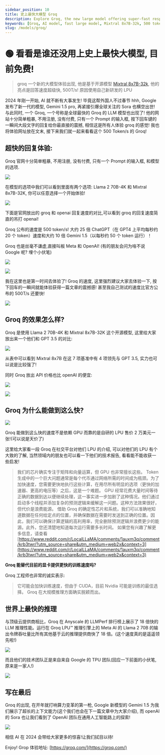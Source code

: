 ```yaml
---
sidebar_position: 10
title: 史上最快大模型 Groq
description: Explore Groq, the new large model offering super-fast response speeds based on the open-source Mixtral 8x7B-32k model, boasting speeds of 500 tokens per second!
keywords: [Groq, AI model, fast large model, Mixtral 8x7B-32k, 500 tokens per second, AI response speed, free AI model]
slug: /models/groq/
---
```

# 🟢 看看是谁还没用上史上最快大模型, 目前免费!

> groq 一个新的大模型体验出现, 他是基于开源模型 [Mixtral 8x7B-32k](https://groq.com/), 他的亮点是回答速度超级快, 500T/s!
原因使用自己新研发的 LPU

2024 年刚一开始, AI 就不断有大事发生! 毕竟这帮外国人不过春节 hhh, Google 发布了新一代的模型, Gemini 1.5 pro, 再紧接引爆全球关注的 Sora 也横空出世! 与此同时, 一个 Groq, 一个号称是全球最快的 Groq 的 LLM 模型也出现了! 他的网站十分简单粗暴, 不用注册, 没有付费, 只有一个 Prompt 的输入框, 按下回车键的一瞬间大段文字的回复给你最直接的震撼,  相信这是所有人体验 groq 的感觉! 我也将体验网址放在文末, 接下来我们就一起来看看这个 500 Token/s 的 Groq!

## 超快的回复体验:

Groq 官网十分简单粗暴, 不用注册, 没有付费, 只有一个 Prompt 的输入框, 和模型的选项.

![](https://cdn.jsdelivr.net/gh/donttal/imgbed/img/0d33acee526175ca39eb88a8d4938071.png)

在模型的选项中我们可以看到里面有两个选项: Llama 2 70B-4K 和 Mixtral 8x7B-32K, 你可以任意选择一个开始体验!

![](https://cdn.jsdelivr.net/gh/donttal/imgbed/img/9fedcb2ac533e845b8d1cd0733443f20.jpeg)

下面是官网放出的 groq 和 openai 回复速度的对比,可以看到 groq 的回复速度简直的吊打 openai!

Groq 公布的速度是 500 token/s! 大约 25 倍 ChatGPT（在 GPT4 上平均每秒约 20 个 token）速度和大约 10 倍 Gemini 1.5（以每秒约 50 个 token 运行）！

Groq 也是丝毫不谦虚,直接叫板 Meta 和 OpenAI! (有的朋友会问为啥不说 Google 呢? 埋个小伏笔)

![](https://cdn.jsdelivr.net/gh/donttal/imgbed/img/c23895428a3014b74c2b72bd732558a2.png)

![](https://cdn.jsdelivr.net/gh/donttal/imgbed/img/6bfcd51a9450d50cb0dd60f9fffc524e.png)

我在这里也是第一时间去体验了! Groq 的速度, 这里强烈建议大家去体验一下, 按下回车的一瞬间就能体验获得一篇文章的震撼感! 甚至我自己测试的速度比官方公布的 500T/s 还要快!

![](https://cdn.jsdelivr.net/gh/donttal/imgbed/img/c9f755bf30e607ce4f24bfae544e78e2.png)

## Groq 的效果怎么样?

Groq 是使用 Llama 2 70B-4K 和 Mixtral 8x7B-32K 这个开源模型, 这里给大家放出来一个他们和 GPT 3.5 的对比:

![](https://cdn.jsdelivr.net/gh/donttal/imgbed/img/7866a3f012007e0b9e7bad4b37e1dc50.png)

从表中可以看到 Mixtral 8x7B 在这 7 项基准中有 4 项领先与 GPT 3.5, 实力也可以说是比较强了!

同时 Groq 放出 API 价格也比 openAI 的便宜:

![](https://cdn.jsdelivr.net/gh/donttal/imgbed/img/cb412ee0d301214d76859d4e04681235.png)

![](https://cdn.jsdelivr.net/gh/donttal/imgbed/img/99ecd2ed8620e32627ff93641f30a982.png)

## Groq 为什么能做到这么快?

![](https://cdn.jsdelivr.net/gh/donttal/imgbed/img/b0afab9b17c0d837b66e138df188b296.png)

Groq 能做到这么快的速度不是依赖 GPU 而靠的是自研的 LPU 售价 2 万美元一张!(可以说是天价了)

这里给大家看一段 Groq 在社交平台对他们 LPU 的介绍, 可以对他们的 LPU 有个大致的了解, 当然领域内的朋友也可以看一下他们的技术报告, 看看能不能收获一些启发!

> 我们的芯片确实专注于矩阵和向量运算，但 GPU 也非常擅长这些。
Token 生成中的一个巨大问题通常是每个代币通过网络所需的时间成为瓶颈。为了加快速度，您需要更快地执行这些计算，在用尽所有明显的选项（更快的加速器、更高的电压等）之后，这是一个难题。
GPU 经常花费大量时间等待正确的数据到达以便继续处理，这一事实进一步加剧了这种情况。他们通过启动多个线程并添加复杂的预测逻辑来缓解这一问题。这种方法效果很好，但代价是浪费能源。
借助 Groq 的确定性芯片和系统，我们可以准确地知道数据在任何给定点的位置，并确保数据在需要时发送到正确的位置。因此，我们可以确保计算逻辑的高利用率，完全删除预测逻辑并浪费更少的能源。此外，您还清楚地知道每次运行需要多长时间。
如果您有兴趣了解更多信息，请查看
[https://www.reddit.com/r/LocalLLaMA/comments/1auxm3q/comment/krb3twr/?utm_source=share&utm_medium=web2x&context=3](https://www.reddit.com/r/LocalLLaMA/comments/1auxm3q/comment/krb3twr/?utm_source=share&utm_medium=web2x&context=3)

**Groq 能替代目前的显卡提供更快的训练速度吗?**

Groq 工程师也非常的诚实表示:

> 它可能会加快训练速度，但由于 CUDA，目前 Nvidia 可能是训练的最佳选择。 Groq 在大规模推理方面确实脱颖而出。

## 世界上最快的推理

与顶级云提供商相比，Groq 在 Anyscale 的 LLMPerf 排行榜上展示了 18 倍快的 LLM 推理性能。运行在 Groq LPU™ 推理引擎上的 Meta AI 的 Llama 2 70B 的输出令牌吞吐量比所有其他基于云的推理提供商快了 18 倍。(这个速度真的是遥遥领先啦!)

![](https://cdn.jsdelivr.net/gh/donttal/imgbed/img/e0e7f4b30c048f290d24cff59152012f.png)

而且他们的技术团队正是来自来自 Google 的 TPU 团队(回应一下前面的小伏笔,原来是一家人!)

![](https://cdn.jsdelivr.net/gh/donttal/imgbed/img/b241d6ab61cf9bca8a829f24fe15b1ff.png)

## 写在最后

Groq 的出现, 在开年就打响算力变革的第一枪, Google 新模型的 Gemini 1.5 为我们展示了超长的上下文能力(这个我们也会在下一篇文章中为大家介绍), 而 openAI 的 Sora 也让我们看到了 OpenAI 团队在通用人工智能路上的探索!

![](https://cdn.jsdelivr.net/gh/donttal/imgbed/img/311ed9a86a951d973449fe59c6824785.png)

相信 AI 在 2024 会带给大家更多的惊喜!让我们拭目以待!

Enjoy! Grop 体验地址: [https://groq.com/](https://groq.com/)